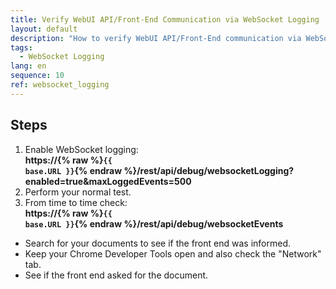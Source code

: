 ```yaml
---
title: Verify WebUI API/Front-End Communication via WebSocket Logging
layout: default
description: "How to verify WebUI API/Front-End communication via WebSocket logging"
tags:
  - WebSocket Logging
lang: en
sequence: 10
ref: websocket_logging
---
```


## Steps
1. Enable WebSocket logging:<br>**https://{% raw %}<code>{{ base.URL }}</code>{% endraw %}/rest/api/debug/websocketLogging?enabled=true&maxLoggedEvents=500**
1. Perform your normal test.
1. From time to time check:<br>**https://{% raw %}<code>{{ base.URL }}</code>{% endraw %}/rest/api/debug/websocketEvents**
  - Search for your documents to see if the front end was informed.
  - Keep your Chrome Developer Tools open and also check the "Network" tab.
  - See if the front end asked for the document.
